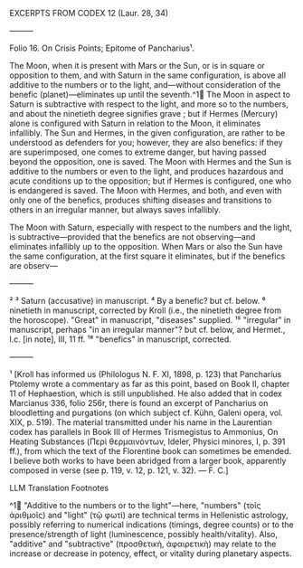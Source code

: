 EXCERPTS FROM CODEX 12 (Laur. 28, 34)

———

Folio 16. On Crisis Points; Epitome of Pancharius¹.

<In Aries> The Moon, when it is present with Mars or the Sun, or is in square or opposition to them, and with Saturn in the same configuration, is above all additive to the numbers or to the light, and—without consideration of the benefic (planet)—eliminates up until the seventh.^1🤖 The Moon in aspect to Saturn is subtractive with respect to the light, and more so to the numbers, and about the ninetieth degree signifies grave <illnesses>; but if Hermes (Mercury) alone is configured with Saturn in relation to the Moon, it eliminates infallibly. The Sun and Hermes, in the given configuration, are rather to be understood as defenders for you; however, they are also benefics: if they are superimposed, one comes to extreme danger, but having passed beyond the opposition, one is saved. The Moon with Hermes and the Sun is additive to the numbers or even to the light, and produces hazardous and acute conditions up to the opposition; but if Hermes is configured, one who is endangered is saved. The Moon with Hermes, and both, and even with only one of the benefics, produces shifting diseases and transitions to others in an irregular manner, but always saves infallibly.

<In Taurus> The Moon with Saturn, especially with respect to the numbers and the light, is subtractive—provided that the benefics are not observing—and eliminates infallibly up to the opposition. When Mars or also the Sun have the same configuration, at the first square it eliminates, but if the benefics are observ—

———

² <In Aries supplied by Kroll.> ³ Saturn (accusative) in manuscript. ⁴ By a benefic? but cf. below. ⁶ ninetieth in manuscript, corrected by Kroll (i.e., the ninetieth degree from the horoscope). "Great" in manuscript, "diseases" supplied. ¹⁵ "irregular" in manuscript, perhaps "in an irregular manner"? but cf. below, and Hermet., l.c. [in note], III, 11 ff. ¹⁸ "benefics" in manuscript, corrected.

———

¹ [Kroll has informed us (Philologus N. F. XI, 1898, p. 123) that Pancharius Ptolemy wrote a commentary as far as this point, based on Book II, chapter 11 of Hephaestion, which is still unpublished. He also added that in codex Marcianus 336, folio 256r, there is found an excerpt of Pancharius on bloodletting and purgations (on which subject cf. Kühn, Galeni opera, vol. XIX, p. 519). The material transmitted under his name in the Laurentian codex has parallels in Book III of Hermes Trismegistus to Ammonius, On Heating Substances (Περὶ θερμαινόντων, Ideler, Physici minores, I, p. 391 ff.), from which the text of the Florentine book can sometimes be emended. I believe both works to have been abridged from a larger book, apparently composed in verse (see p. 119, v. 12, p. 121, v. 32). — F. C.]

LLM Translation Footnotes

^1🤖 "Additive to the numbers or to the light"—here, "numbers" (τοῖς ἀριθμοῖς) and "light" (τῷ φωτί) are technical terms in Hellenistic astrology, possibly referring to numerical indications (timings, degree counts) or to the presence/strength of light (luminescence, possibly health/vitality). Also, "additive" and "subtractive" (προσθετικὴ, ἀφαιρετικὴ) may relate to the increase or decrease in potency, effect, or vitality during planetary aspects.